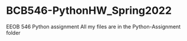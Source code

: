 # BCB546-PythonHW_Spring2022
EEOB 546 Python assignment
All my files are in the Python-Assignment folder
